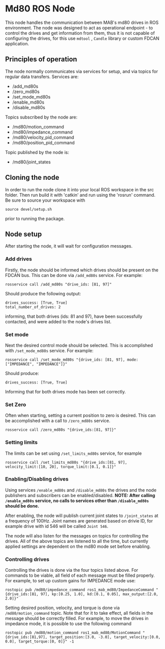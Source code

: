 # Md80 ROS Node

This node handles the communication between MAB's md80 drives in ROS environment. The node was designed to act as 
operational endpoint - to control the drives and get information from them, thus it is not capable of configuring the drives, 
for this use `mdtool` , `Candle` library or custom FDCAN application.

## Principles of operation

The node normally communicates via services for setup, and via topics for regular data transfers.
Services are: 
- /add_md80s
- /zero_md80s
- /set_mode_md80s
- /enable_md80s
- /disable_md80s

Topics subscribed by the node are:
- /md80/motion_command
- /md80/impedance_command
- /md80/velocity_pid_command
- /md80/position_pid_command

Topic published by the node is:
- /md80/joint_states

## Cloning the node
In order to run the node clone it into your local ROS workspace in the src folder. Then run build it with 'catkin' and run using the 'rosrun' command. Be sure to source your workspace with 
```
source devel/setup.sh
```
prior to running the package.

## Node setup
After starting the node, it will wait for configuration messages.

### Add drives
Firstly, the node should be informed which drives should be present on the FDCAN bus. This can be done via `/add_md80s` service.
For example:
```
rosservice call /add_md80s "drive_ids: [81, 97]"
```
Should produce the following output:
```
drives_success: [True, True]
total_number_of_drives: 2
```
informing, that both drives (ids: 81 and 97), have been successfully contacted, and were added to the node's drives list.

### Set mode
Next the desired control mode should be selected. This is accomplished with `/set_mode_md80s` service.
For example:
```
rosservice call /set_mode_md80s "{drive_ids: [81, 97], mode:["IMPEDANCE", "IMPEDANCE"]}"
```
Should produce:
```
drives_success: [True, True]
```
Informing that for both drives mode has been set correctly.

### Set Zero 
Often when starting, setting a current position to zero is desired. This can be accomplished with a call to `/zero_md80s` service.
```
rosservice call /zero_md80s "{drive_ids:[81, 97]}"
```

### Setting limits
The limits can be set using `/set_limits_md80s` service, for example 
```
rosservice call /set_limits_md80s "{drive_ids:[81, 97], velocity_limit:[10, 20], torque_limit:[0.1, 0.1]}"
```

### Enabling/Disabling drives
Using services `/enable_md80s` and `/disable_md80s` the drives and the node publishers and subscribers can be enabled/disabled.
**NOTE: After calling `/enable_md80s` service, no calls to services other than `/disable_md80s` should be done.**

After enabling, the node will publish current joint states to `/joint_states` at a frequency of 100Hz. Joint names are generated based on drivie ID, for example drive with id 546 will be called `Joint 546`.

The node will also listen for the messages on topics for controlling the drives. All of the above topics are listened to all the time, but currently applied settings are dependent on the md80 mode set before enabling.

### Controlling drives
Controlling the drives is done via the four topics listed above. For commands to be viable, all field of each message must be filled properly. For example, to set up custom gains for IMPEDANCE mode use:
```
rostopic pub /md80/impedance_command ros1_mab_md80/ImpedanceCommand "{drive_ids:[81, 97], kp:[0.25, 1.0], kd:[0.1, 0.05], max_output:[2.0, 2.0]}"
```

Setting desired position, velocity, and torque is done via `/md80/motion_command` topic. Note that for it to take effect, all fields in the message should be correctly filled. For example, to move the drives in impedance mode, it is possible to use the following command
```
rostopic pub /md80/motion_command ros1_mab_md80/MotionCommand "{drive_ids:[81,97], target_position:[3.0, -3.0], target_velocity:[0.0, 0.0], target_torque:[0, 0]}" -1
```

